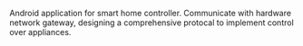Android application for smart home controller.
Communicate with hardware network gateway, designing a comprehensive protocal to implement control over appliances.
